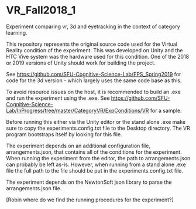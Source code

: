 # VR_Fall2018_1
Experiment comparing vr, 3d and eyetracking in the context of category learning.

This repository represents the original source code used for the Virtual Reality condition of the experiment.
This was developed on Unity and the HTC Vive system was the hardware used for this condition. One of the 2018
or 2019 versions of Unity should work for building the project.

See https://github.com/SFU-Cognitive-Science-Lab/FPS_Spring2019 for code for the 3d version - which largely uses the same code base as this.

To avoid resource issues on the host, it is recommended to build an .exe and run the experiment using the .exe.
See https://github.com/SFU-Cognitive-Science-Lab/InProgress/tree/master/CategoryVR/ExpConditions/VR for a sample.

Before running this either via the Unity editor or the stand alone .exe make sure to copy the experiments.config.txt
file to the Desktop directory. The VR program bootstraps itself by looking for this file. 

The experiment depends on an additional configuration file, arrangements.json, that contains all of the conditions for the
experiment. When running the experiment from the editor, the path to arrangements.json can probably be left as-is. 
However, when running from a stand alone .exe file the full path to the file should be put in the experiments.config.txt file.

The experiment depends on the NewtonSoft json library to parse the arrangements.json file.

[Robin where do we find the running procedures for the experiment?]
